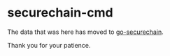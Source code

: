 # securechain-cmd

The data that was here has moved to [go-securechain](https://github.com/cheikhshift/go-securechain).

Thank you for your patience.
